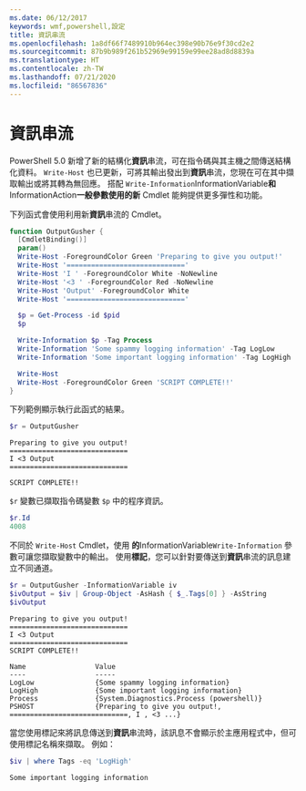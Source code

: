 ```yaml
---
ms.date: 06/12/2017
keywords: wmf,powershell,設定
title: 資訊串流
ms.openlocfilehash: 1a8df66f7489910b964ec398e90b76e9f30cd2e2
ms.sourcegitcommit: 87b9b989f261b52969e99159e99ee28ad8d8839a
ms.translationtype: HT
ms.contentlocale: zh-TW
ms.lasthandoff: 07/21/2020
ms.locfileid: "86567836"
---
```

# <a name="information-stream"></a>資訊串流

PowerShell 5.0 新增了新的結構化**資訊**串流，可在指令碼與其主機之間傳送結構化資料。 `Write-Host` 也已更新，可將其輸出發出到**資訊**串流，您現在可在其中擷取輸出或將其轉為無回應。 搭配 `Write-Information`InformationVariable**和**InformationAction**一般參數使用的新** Cmdlet 能夠提供更多彈性和功能。

下列函式會使用利用新**資訊**串流的 Cmdlet。

```powershell
function OutputGusher {
  [CmdletBinding()]
  param()
  Write-Host -ForegroundColor Green 'Preparing to give you output!'
  Write-Host '============================='
  Write-Host 'I ' -ForegroundColor White -NoNewline
  Write-Host '<3 ' -ForegroundColor Red -NoNewline
  Write-Host 'Output' -ForegroundColor White
  Write-Host '============================='

  $p = Get-Process -id $pid
  $p

  Write-Information $p -Tag Process
  Write-Information 'Some spammy logging information' -Tag LogLow
  Write-Information 'Some important logging information' -Tag LogHigh

  Write-Host
  Write-Host -ForegroundColor Green 'SCRIPT COMPLETE!!'
}
```

下列範例顯示執行此函式的結果。

```powershell
$r = OutputGusher
```

```Output
Preparing to give you output!
=============================
I <3 Output
=============================

SCRIPT COMPLETE!!
```

`$r` 變數已擷取指令碼變數 `$p` 中的程序資訊。

```powershell
$r.Id
4008
```

不同於 `Write-Host` Cmdlet，使用 **的**InformationVariable`Write-Information` 參數可讓您擷取變數中的輸出。 使用**標記**，您可以針對要傳送到**資訊**串流的訊息建立不同通道。

```powershell
$r = OutputGusher -InformationVariable iv
$ivOutput = $iv | Group-Object -AsHash { $_.Tags[0] } -AsString
$ivOutput
```

```Output
Preparing to give you output!
=============================
I <3 Output
=============================
SCRIPT COMPLETE!!

Name                 Value
----                 -----
LogLow               {Some spammy logging information}
LogHigh              {Some important logging information}
Process              {System.Diagnostics.Process (powershell)}
PSHOST               {Preparing to give you output!, =============================, I , <3 ...}
```

當您使用標記來將訊息傳送到**資訊**串流時，該訊息不會顯示於主應用程式中，但可使用標記名稱來擷取。 例如：

```powershell
$iv | where Tags -eq 'LogHigh'
```

```Output
Some important logging information
```
